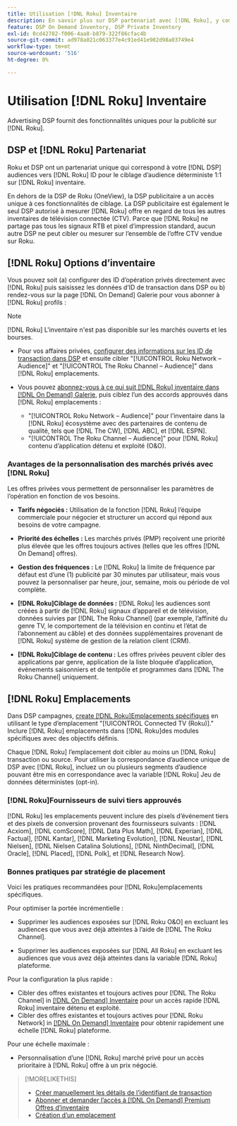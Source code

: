 ```yaml
---
title: Utilisation [!DNL Roku] Inventaire
description: En savoir plus sur DSP partenariat avec [!DNL Roku], y compris les options d’inventaire, les fournisseurs tiers approuvés de suivi et les bonnes pratiques pour [!DNL Roku]emplacements spécifiques.
feature: DSP On Demand Inventory, DSP Private Inventory
exl-id: 0cd42782-f006-4aa8-b879-322f86cfac4b
source-git-commit: ad978a021c063377e4c91ed41e902d98a03749e4
workflow-type: tm+mt
source-wordcount: '516'
ht-degree: 0%

---
```


# Utilisation [!DNL Roku] Inventaire

Advertising DSP fournit des fonctionnalités uniques pour la publicité sur [!DNL Roku].

## DSP et [!DNL Roku] Partenariat

Roku et DSP ont un partenariat unique qui correspond à votre [!DNL DSP] audiences vers [!DNL Roku] ID pour le ciblage d’audience déterministe 1:1 sur [!DNL Roku] inventaire.

En dehors de la DSP de Roku (OneView), la DSP publicitaire a un accès unique à ces fonctionnalités de ciblage. La DSP publicitaire est également le seul DSP autorisé à mesurer [!DNL Roku] offre en regard de tous les autres inventaires de télévision connectée (CTV). Parce que [!DNL Roku] ne partage pas tous les signaux RTB et pixel d’impression standard, aucun autre DSP ne peut cibler ou mesurer sur l’ensemble de l’offre CTV vendue sur Roku.

## [!DNL Roku] Options d’inventaire

Vous pouvez soit (a) configurer des ID d’opération privés directement avec [!DNL Roku] puis saisissez les données d’ID de transaction dans DSP ou b) rendez-vous sur la page [!DNL On Demand] Galerie pour vous abonner à [!DNL Roku] profils :

>[!NOTE]
>
>[!DNL Roku] L&#39;inventaire n&#39;est pas disponible sur les marchés ouverts et les bourses.

* Pour vos affaires privées, [configurer des informations sur les ID de transaction dans DSP](/help/dsp/inventory/deal-id-create.md) et ensuite cibler &quot;[!UICONTROL Roku Network – Audience]&quot; et &quot;[!UICONTROL The Roku Channel – Audience]&quot; dans [!DNL Roku] emplacements.<!-- Or do you target the deal ID?? I see those strings for Roku On Demand inventory. Clarify if all Roku private deals will show up as one or the other of these in Roku Private inventory in Roku placement settings. -->

* Vous pouvez [abonnez-vous à ce qui suit [!DNL Roku] inventaire dans [!DNL On Demand] Galerie](/help/dsp/inventory/on-demand-inventory-subscribe.md), puis ciblez l’un des accords approuvés dans [!DNL Roku] emplacements :

   * &quot;[!UICONTROL Roku Network – Audience]&quot; pour l’inventaire dans la [!DNL Roku] écosystème avec des partenaires de contenu de qualité, tels que [!DNL The CW], [!DNL ABC], et [!DNL ESPN].
   * &quot;[!UICONTROL The Roku Channel – Audience]&quot; pour [!DNL Roku] contenu d’application détenu et exploité (O&amp;O).

### Avantages de la personnalisation des marchés privés avec [!DNL Roku]

Les offres privées vous permettent de personnaliser les paramètres de l’opération en fonction de vos besoins.

* **Tarifs négociés :** Utilisation de la fonction [!DNL Roku] l’équipe commerciale pour négocier et structurer un accord qui répond aux besoins de votre campagne.

* **Priorité des échelles :** Les marchés privés (PMP) reçoivent une priorité plus élevée que les offres toujours actives (telles que les offres [!DNL On Demand] offres).

* **Gestion des fréquences :** Le [!DNL Roku] la limite de fréquence par défaut est d’une (1) publicité par 30 minutes par utilisateur, mais vous pouvez la personnaliser par heure, jour, semaine, mois ou période de vol complète.<!-- Within the DSP placement settings? NO - you negotiate this with Roku, but Christine to confirm with Amanda whether you should be able to edit this in placement. -->

* **[!DNL Roku]Ciblage de données :** [!DNL Roku] les audiences sont créées à partir de [!DNL Roku] signaux d’appareil et de télévision, données suivies par [!DNL The Roku Channel] (par exemple, l’affinité du genre TV, le comportement de la télévision en continu et l’état de l’abonnement au câble) et des données supplémentaires provenant de [!DNL Roku] système de gestion de la relation client (CRM).

* **[!DNL Roku]Ciblage de contenu :** Les offres privées peuvent cibler des applications par genre, application de la liste bloquée d’application, événements saisonniers et de tentpôle et programmes dans [!DNL The Roku Channel] uniquement.

## [!DNL Roku] Emplacements

Dans DSP campagnes, [create [!DNL Roku]Emplacements spécifiques](/help/dsp/campaign-management/placements/placement-create.md) en utilisant le type d’emplacement &quot;[!UICONTROL Connected TV (Roku)].&quot; Inclure [!DNL Roku] emplacements dans [!DNL Roku]des modules spécifiques avec des objectifs définis.

Chaque [!DNL Roku] l’emplacement doit cibler au moins un [!DNL Roku] transaction ou source. Pour utiliser la correspondance d’audience unique de DSP avec [!DNL Roku], incluez un ou plusieurs segments d’audience pouvant être mis en correspondance avec la variable [!DNL Roku] Jeu de données déterministes (opt-in).

### [!DNL Roku]Fournisseurs de suivi tiers approuvés

[!DNL Roku] les emplacements peuvent inclure des pixels d’événement tiers et des pixels de conversion provenant des fournisseurs suivants :  [!DNL Acxiom], [!DNL comScore], [!DNL Data Plus Math], [!DNL Experian], [!DNL Factual], [!DNL Kantar], [!DNL Marketing Evolution], [!DNL Neustar], [!DNL Nielsen], [!DNL Nielsen Catalina Solutions], [!DNL NinthDecimal], [!DNL Oracle], [!DNL Placed], [!DNL Polk], et [!DNL Research Now].

### Bonnes pratiques par stratégie de placement

Voici les pratiques recommandées pour [!DNL Roku]emplacements spécifiques.

Pour optimiser la portée incrémentielle :

* Supprimer les audiences exposées sur [!DNL Roku O&O] en excluant les audiences que vous avez déjà atteintes à l’aide de [!DNL The Roku Channel].

* Supprimer les audiences exposées sur [!DNL All Roku] en excluant les audiences que vous avez déjà atteintes dans la variable [!DNL Roku] plateforme.

Pour la configuration la plus rapide :

* Cibler des offres existantes et toujours actives pour [!DNL The Roku Channel] in [[!DNL On Demand] Inventaire](/help/dsp/inventory/on-demand-inventory-subscribe.md) pour un accès rapide [!DNL Roku] inventaire détenu et exploité.
* Cibler des offres existantes et toujours actives pour [!DNL Roku Network] in [[!DNL On Demand] Inventaire](/help/dsp/inventory/on-demand-inventory-subscribe.md) pour obtenir rapidement une échelle [!DNL Roku] plateforme.

Pour une échelle maximale :

* Personnalisation d’une [!DNL Roku] marché privé pour un accès prioritaire à [!DNL Roku] offre à un prix négocié.

>[!MORELIKETHIS]
>
>* [Créer manuellement les détails de l’identifiant de transaction](/help/dsp/inventory/deal-id-create.md)
> * [Abonner et demander l’accès à [!DNL On Demand] Premium Offres d’inventaire](/help/dsp/inventory/on-demand-inventory-subscribe.md)
>* [Création d’un emplacement](/help/dsp/campaign-management/placements/placement-create.md)

